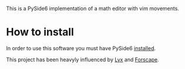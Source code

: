 This is a PySide6 implementation of a math editor with vim movements.

# How to install

In order to use this software you must have PySide6 
[installed](https://doc.qt.io/qtforpython-6/quickstart.html#installation).

This project has been heavyly influenced by [Lyx](https://www.lyx.org/)
and [Forscape](https://github.com/JohnDTill/Forscape).
